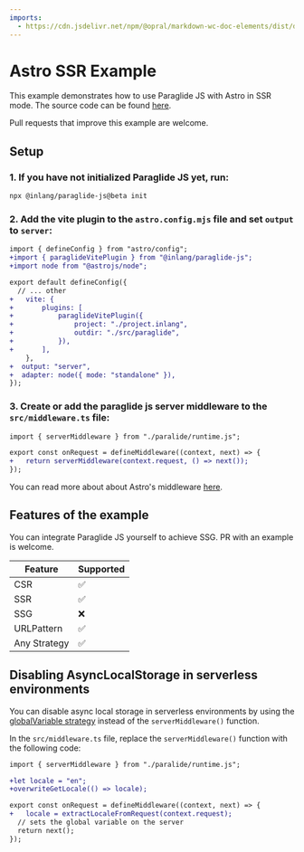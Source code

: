```yaml
---
imports:
  - https://cdn.jsdelivr.net/npm/@opral/markdown-wc-doc-elements/dist/doc-callout.js
---
```


# Astro SSR Example

This example demonstrates how to use Paraglide JS with Astro in SSR mode. The source code can be found [here](https://github.com/opral/monorepo/tree/main/inlang/packages/paraglide/paraglide-js/examples/astro).

<doc-callout type="tip">Pull requests that improve this example are welcome.</doc-callout>

## Setup

### 1. If you have not initialized Paraglide JS yet, run:

```bash
npx @inlang/paraglide-js@beta init
```

### 2. Add the vite plugin to the `astro.config.mjs` file and set `output` to `server`:

```diff
import { defineConfig } from "astro/config";
+import { paraglideVitePlugin } from "@inlang/paraglide-js";
+import node from "@astrojs/node";

export default defineConfig({
  // ... other
+	vite: {
+		plugins: [
+			paraglideVitePlugin({
+				project: "./project.inlang",
+				outdir: "./src/paraglide",
+			}),
+		],
	},
+  output: "server",
+  adapter: node({ mode: "standalone" }),
});
```

### 3. Create or add the paraglide js server middleware to the `src/middleware.ts` file:

```diff
import { serverMiddleware } from "./paralide/runtime.js";

export const onRequest = defineMiddleware((context, next) => {
+	return serverMiddleware(context.request, () => next());
});
```

You can read more about about Astro's middleware [here](https://docs.astro.build/en/guides/middleware).

## Features of the example

<doc-callout type="info">You can integrate Paraglide JS yourself to achieve SSG. PR with an example is welcome.</doc-callout>

| Feature      | Supported |
| ------------ | --------- |
| CSR          | ✅        |
| SSR          | ✅        |
| SSG          | ❌        |
| URLPattern   | ✅        |
| Any Strategy | ✅        |

## Disabling AsyncLocalStorage in serverless environments

You can disable async local storage in serverless environments by using the [globalVariable strategy](https://inlang.com/m/gerre34r/library-inlang-paraglideJs/strategy#globalvariable) instead of the `serverMiddleware()` function. 

In the `src/middleware.ts` file, replace the `serverMiddleware()` function with the following code:

```diff
import { serverMiddleware } from "./paralide/runtime.js";

+let locale = "en";
+overwriteGetLocale(() => locale);

export const onRequest = defineMiddleware((context, next) => {
+	locale = extractLocaleFromRequest(context.request);
  // sets the global variable on the server
  return next();
});
```